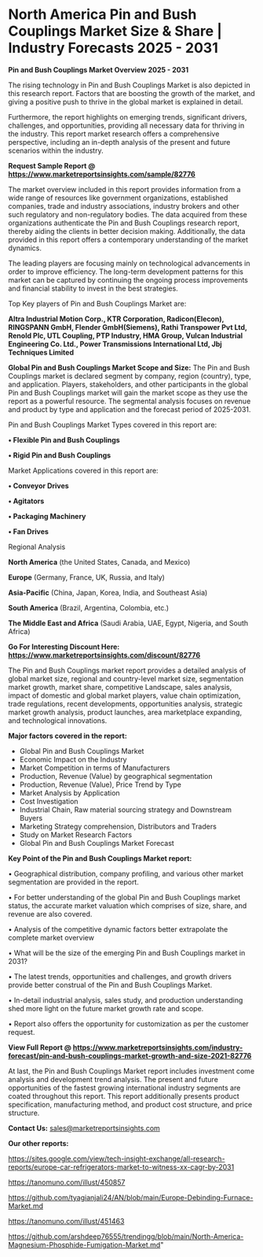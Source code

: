 # North America Pin and Bush Couplings Market Size & Share | Industry Forecasts 2025 - 2031

<Strong> Pin and Bush Couplings Market Overview 2025 - 2031</strong>

The rising technology in Pin and Bush Couplings Market is also depicted in this research report. Factors that are boosting the growth of the market, and giving a positive push to thrive in the global market is explained in detail.

Furthermore, the report highlights on emerging trends, significant drivers, challenges, and opportunities, providing all necessary data for thriving in the industry. This report market research offers a comprehensive perspective, including an in-depth analysis of the present and future scenarios within the industry.

<strong>Request Sample Report @ <a href=https://www.marketreportsinsights.com/sample/82776>https://www.marketreportsinsights.com/sample/82776</a></strong>

The market overview included in this report provides information from a wide range of resources like government organizations, established companies, trade and industry associations, industry brokers and other such regulatory and non-regulatory bodies. The data acquired from these organizations authenticate the Pin and Bush Couplings research report, thereby aiding the clients in better decision making. Additionally, the data provided in this report offers a contemporary understanding of the market dynamics.

The leading players are focusing mainly on technological advancements in order to improve efficiency. The long-term development patterns for this market can be captured by continuing the ongoing process improvements and financial stability to invest in the best strategies.

Top Key players of Pin and Bush Couplings Market are:

<strong>Altra Industrial Motion Corp., KTR Corporation, Radicon(Elecon), RINGSPANN GmbH, Flender GmbH(Siemens), Rathi Transpower Pvt Ltd, Renold Plc, UTL Coupling, PTP Industry, HMA Group, Vulcan Industrial Engineering Co. Ltd., Power Transmissions International Ltd, Jbj Techniques Limited</strong>

<strong><b>Global Pin and Bush Couplings Market Scope and Size:</b></strong>
The Pin and Bush Couplings market is declared segment by company, region (country), type, and application. Players, stakeholders, and other participants in the global Pin and Bush Couplings market will gain the market scope as they use the report as a powerful resource. The segmental analysis focuses on revenue and product by type and application and the forecast period of 2025-2031.

Pin and Bush Couplings Market Types covered in this report are:

<strong>• Flexible Pin and Bush Couplings

• Rigid Pin and Bush Couplings</strong>

Market Applications covered in this report are:

<strong>• Conveyor Drives

• Agitators

• Packaging Machinery

• Fan Drives</strong> 

Regional Analysis

<strong>North America</strong> (the United States, Canada, and Mexico)

<strong>Europe</strong> (Germany, France, UK, Russia, and Italy)

<strong>Asia-Pacific</strong> (China, Japan, Korea, India, and Southeast Asia)

<strong>South America</strong> (Brazil, Argentina, Colombia, etc.)

<strong>The Middle East and Africa</strong> (Saudi Arabia, UAE, Egypt, Nigeria, and South Africa)

<strong>Go For Interesting Discount Here: <a href=https://www.marketreportsinsights.com/discount/82776>https://www.marketreportsinsights.com/discount/82776</a></strong>

The Pin and Bush Couplings market report provides a detailed analysis of global market size, regional and country-level market size, segmentation market growth, market share, competitive Landscape, sales analysis, impact of domestic and global market players, value chain optimization, trade regulations, recent developments, opportunities analysis, strategic market growth analysis, product launches, area marketplace expanding, and technological innovations.

<strong><b>Major factors covered in the report:</b></strong>
<ul>
  <li>Global Pin and Bush Couplings Market </li>
  <li>Economic Impact on the Industry</li>
  <li>Market Competition in terms of Manufacturers</li>
  <li>Production, Revenue (Value) by geographical segmentation</li>
  <li>Production, Revenue (Value), Price Trend by Type</li>
  <li>Market Analysis by Application</li>
  <li>Cost Investigation</li>
  <li>Industrial Chain, Raw material sourcing strategy and Downstream Buyers</li>
  <li>Marketing Strategy comprehension, Distributors and Traders</li>
  <li>Study on Market Research Factors</li>
  <li>Global Pin and Bush Couplings Market Forecast</li>
</ul>

<strong><b>Key Point of the Pin and Bush Couplings Market report:</b></strong>

• Geographical distribution, company profiling, and various other market segmentation are provided in the report.

• For better understanding of the global Pin and Bush Couplings market status, the accurate market valuation which comprises of size, share, and revenue are also covered.

• Analysis of the competitive dynamic factors better extrapolate the complete market overview

• What will be the size of the emerging Pin and Bush Couplings market in 2031?

• The latest trends, opportunities and challenges, and growth drivers provide better construal of the Pin and Bush Couplings Market.

• In-detail industrial analysis, sales study, and production understanding shed more light on the future market growth rate and scope.

• Report also offers the opportunity for customization as per the customer request.

<strong><b>View Full Report @ <a href=https://www.marketreportsinsights.com/industry-forecast/pin-and-bush-couplings-market-growth-and-size-2021-82776>https://www.marketreportsinsights.com/industry-forecast/pin-and-bush-couplings-market-growth-and-size-2021-82776</a></b></strong>


At last, the Pin and Bush Couplings Market report includes investment come analysis and development trend analysis. The present and future opportunities of the fastest growing international industry segments are coated throughout this report. This report additionally presents product specification, manufacturing method, and product cost structure, and price structure.

<strong>Contact Us:</strong>
sales@marketreportsinsights.com

<strong>Our other reports:</strong>

<a href=https://sites.google.com/view/tech-insight-exchange/all-research-reports/europe-car-refrigerators-market-to-witness-xx-cagr-by-2031>https://sites.google.com/view/tech-insight-exchange/all-research-reports/europe-car-refrigerators-market-to-witness-xx-cagr-by-2031</a>

<a href=https://tanomuno.com/illust/450857>https://tanomuno.com/illust/450857</a>

<a href=https://github.com/tyagianjali24/AN/blob/main/Europe-Debinding-Furnace-Market.md>https://github.com/tyagianjali24/AN/blob/main/Europe-Debinding-Furnace-Market.md</a>

<a href=https://tanomuno.com/illust/451463>https://tanomuno.com/illust/451463</a>

<a href=https://github.com/arshdeep76555/trendingg/blob/main/North-America-Magnesium-Phosphide-Fumigation-Market.md>https://github.com/arshdeep76555/trendingg/blob/main/North-America-Magnesium-Phosphide-Fumigation-Market.md</a>"
